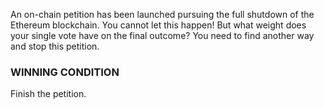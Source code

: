 An on-chain petition has been launched pursuing the full shutdown of the Ethereum blockchain. You cannot let this happen! But what weight does your single vote have on the final outcome? You need to find another way and stop this petition.

### WINNING CONDITION

Finish the petition.
